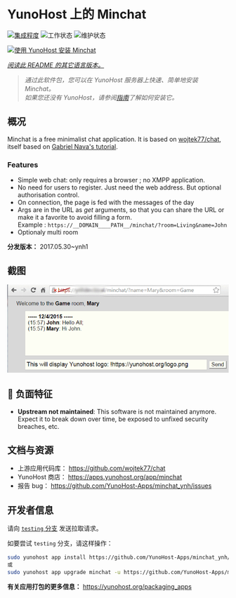 <!--
注意：此 README 由 <https://github.com/YunoHost/apps/tree/master/tools/readme_generator> 自动生成
请勿手动编辑。
-->

# YunoHost 上的 Minchat

[![集成程度](https://dash.yunohost.org/integration/minchat.svg)](https://dash.yunohost.org/appci/app/minchat) ![工作状态](https://ci-apps.yunohost.org/ci/badges/minchat.status.svg) ![维护状态](https://ci-apps.yunohost.org/ci/badges/minchat.maintain.svg)

[![使用 YunoHost 安装 Minchat](https://install-app.yunohost.org/install-with-yunohost.svg)](https://install-app.yunohost.org/?app=minchat)

*[阅读此 README 的其它语言版本。](./ALL_README.md)*

> *通过此软件包，您可以在 YunoHost 服务器上快速、简单地安装 Minchat。*  
> *如果您还没有 YunoHost，请参阅[指南](https://yunohost.org/install)了解如何安装它。*

## 概况

Minchat is a free minimalist chat application. It is based on [wojtek77/chat](https://github.com/wojtek77/chat), itself based on [Gabriel Nava's tutorial](http://code.tutsplus.com/tutorials/how-to-create-a-simple-web-based-chat-application--net-5931).

### Features

- Simple web chat: only requires a browser ; no XMPP application.
- No need for users to register. Just need the web address. But optional authorisation control.
- On connection, the page is fed with the messages of the day
- Args are in the URL as *get* arguments, so that you can share the URL or make it a favorite to avoid filling a form.  
Example : `https://__DOMAIN____PATH__/minchat/?room=Living&name=John`
- Optionaly multi room

**分发版本：** 2017.05.30~ynh1

## 截图

![Minchat 的截图](./doc/screenshots/minchat_ynh_screenshot01.gif)

## :red_circle: 负面特征

- **Upstream not maintained**: This software is not maintained anymore. Expect it to break down over time, be exposed to unfixed security breaches, etc.

## 文档与资源

- 上游应用代码库： <https://github.com/wojtek77/chat>
- YunoHost 商店： <https://apps.yunohost.org/app/minchat>
- 报告 bug： <https://github.com/YunoHost-Apps/minchat_ynh/issues>

## 开发者信息

请向 [`testing` 分支](https://github.com/YunoHost-Apps/minchat_ynh/tree/testing) 发送拉取请求。

如要尝试 `testing` 分支，请这样操作：

```bash
sudo yunohost app install https://github.com/YunoHost-Apps/minchat_ynh/tree/testing --debug
或
sudo yunohost app upgrade minchat -u https://github.com/YunoHost-Apps/minchat_ynh/tree/testing --debug
```

**有关应用打包的更多信息：** <https://yunohost.org/packaging_apps>
